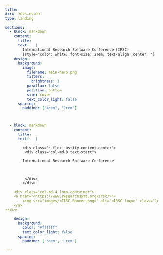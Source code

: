 ```yaml
---
title:
date: 2025-09-03
type: landing

sections:
  - block: markdown
    content:
      title: 
      text:   |
        International Research Software Conference (IRSC)
        {style="color: white; font-size: 2rem; text-align: center; "}
    design:
      background:
        image:
          filename: main-hero.png
          filters:
            brightness: 1
          parallax: false
          position: bottom
          size: cover
          text_color_light: false 
      spacing:
        padding: ["4rem", "2rem"]                



  - block: markdown
    content:
      title: 
      text:   |

        <div class="d-flex justify-content-center">
         <div class="col-md-8 text-start">

        International Research Software Conference
 

        
         </div>
        </div>

    <div class="col-md-4 logo-container">
    <a href="<https://www.researchsoft.org/irsc/>">
        <img src="images/<IRSC Banner.png>" alt="<IRSC logo>" class="logo-image">
    </a>
</div>

    design:
      background:
        color: "#ffffff"
        text_color_light: false
      spacing:
        padding: ["3rem", "1rem"]

---
```

